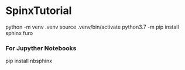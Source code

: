 # SpinxTutorial
python -m venv .venv
source .venv/bin/activate
python3.7 -m pip install sphinx furo

### For Jupyther Notebooks
pip install nbsphinx